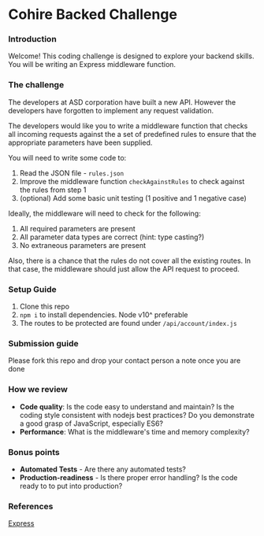# Cohire Backed Challenge

### Introduction 
Welcome! This coding challenge is designed to explore your backend skills. You will be writing an Express middleware function.

### The challenge
The developers at ASD corporation have built a new API. However the developers have forgotten to implement any request validation. 

The developers would like you to write a middleware function that checks all incoming requests against the a set of predefined rules to ensure that the appropriate parameters have been supplied. 

You will need to write some code to: 
1. Read the JSON file - `rules.json`
2. Improve the middleware function `checkAgainstRules` to check against the rules from step 1
3. (optional) Add some basic unit testing (1 positive and 1 negative case)

Ideally, the middleware will need to check for the following:

1. All required parameters are present
2. All parameter data types are correct (hint: type casting?)
3. No extraneous parameters are present

Also, there is a chance that the rules do not cover all the existing routes. In that case, the middleware should just allow the API request to proceed.

### Setup Guide
1. Clone this repo
2. `npm i` to install dependencies. Node v10^ preferable
3. The routes to be protected are found under `/api/account/index.js`


### Submission guide
Please fork this repo and drop your contact person a note once you are done

### How we review
- **Code quality**: Is the code easy to understand and maintain? Is the coding style consistent with nodejs best practices? Do you demonstrate a good grasp of JavaScript, especially ES6?
- **Performance**: What is the middleware's time and memory complexity?

### Bonus points
- **Automated Tests** - Are there any automated tests?
- **Production-readiness** - Is there proper error handling? Is the code ready to to put into production?

### References
[Express](https://expressjs.com/en/4x/api.html)